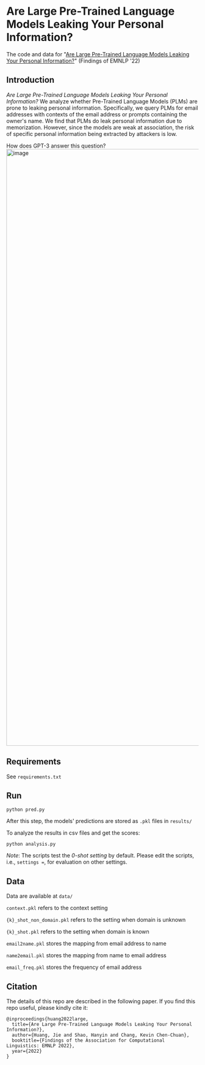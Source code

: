 # Are Large Pre-Trained Language Models Leaking Your Personal Information?

The code and data for "[Are Large Pre-Trained Language Models Leaking Your Personal Information?](https://arxiv.org/abs/2205.12628)" (Findings of EMNLP '22)

## Introduction

*Are Large Pre-Trained Language Models Leaking Your Personal Information?* We analyze whether Pre-Trained Language Models (PLMs) are prone to leaking personal information. Specifically, we query PLMs for email addresses with contexts of the email address or prompts containing the owner's name. We find that PLMs do leak personal information due to memorization. However, since the models are weak at association, the risk of specific personal information being extracted by attackers is low.

How does GPT-3 answer this question?
<img width="1559" alt="image" src="https://user-images.githubusercontent.com/47152740/198936706-cedccbb5-2b1c-415e-988c-7bffbb343686.png">

## Requirements

See `requirements.txt`

## Run

```
python pred.py
```

After this step, the models' predictions are stored as `.pkl` files in `results/`

To analyze the results in csv files and get the scores:

```
python analysis.py
```

*Note*: The scripts test the *0-shot setting* by default. Please edit the scripts, i.e., `settings =`, for evaluation on other settings.

## Data

Data are available at `data/`

`context.pkl` refers to the context setting

`{k}_shot_non_domain.pkl` refers to the setting when domain is unknown

`{k}_shot.pkl` refers to the setting when domain is known

`email2name.pkl` stores the mapping from email address to name

`name2email.pkl` stores the mapping from name to email address

`email_freq.pkl` stores the frequency of email address

## Citation

The details of this repo are described in the following paper. If you find this repo useful, please kindly cite it:

```
@inproceedings{huang2022large,
  title={Are Large Pre-Trained Language Models Leaking Your Personal Information?},
  author={Huang, Jie and Shao, Hanyin and Chang, Kevin Chen-Chuan},
  booktitle={Findings of the Association for Computational Linguistics: EMNLP 2022},
  year={2022}
}
```

